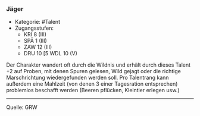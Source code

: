 ### Jäger

- Kategorie: #Talent
- Zugangsstufen:
  - KRI 8 (III)
  - SPÄ 1 (III)
  - ZAW 12 (III)
  - DRU 10 [5 WDL 10 (V)

Der Charakter wandert oft durch die Wildnis und erhält durch dieses Talent +2 auf Proben, mit denen Spuren gelesen, Wild gejagt oder die richtige Marschrichtung wiedergefunden werden soll. Pro Talentrang kann außerdem eine Mahlzeit (von denen 3 einer Tagesration entsprechen) problemlos beschafft werden (Beeren pflücken, Kleintier erlegen usw.)

---

Quelle: GRW
